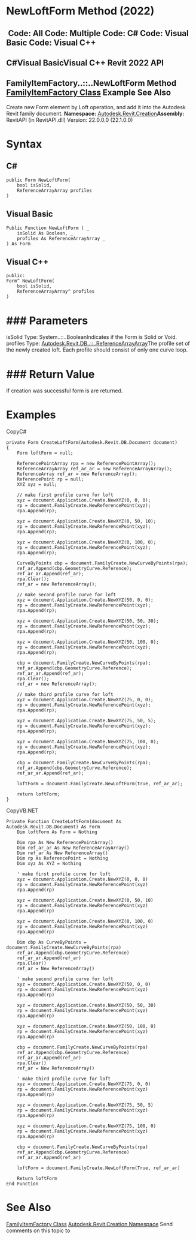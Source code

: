 # NewLoftForm Method (2022)

﻿
 Code: All Code: Multiple Code: C# Code: Visual Basic Code: Visual C++   
---  
C#Visual BasicVisual C++
Revit 2022 API  
---  
FamilyItemFactory..::..NewLoftForm Method   
[FamilyItemFactory Class](a7622967-1381-c17f-ed04-1ebe40da0440.md "FamilyItemFactory Class") Example See Also  
---  
Create new Form element by Loft operation, and add it into the Autodesk Revit family document.
**Namespace:** [Autodesk.Revit.Creation](ded320da-058a-4edd-0418-0582389559a7.md "Autodesk.Revit.Creation Namespace")**Assembly:** RevitAPI (in RevitAPI.dll) Version: 22.0.0.0 (22.1.0.0)
# Syntax
C#  
---  
```text
public Form NewLoftForm(
	bool isSolid,
	ReferenceArrayArray profiles
)
```
  
Visual Basic  
---  
```text
Public Function NewLoftForm ( _
	isSolid As Boolean, _
	profiles As ReferenceArrayArray _
) As Form
```
  
Visual C++  
---  
```text
public:
Form^ NewLoftForm(
	bool isSolid, 
	ReferenceArrayArray^ profiles
)
```
  
# ### Parameters
isSolid
    Type: System..::..BooleanIndicates if the Form is Solid or Void.
profiles
    Type: [Autodesk.Revit.DB..::..ReferenceArrayArray](b50edc19-b437-2aab-bd03-5d1a0aed4164.md "ReferenceArrayArray Class")The profile set of the newly created loft. Each profile should consist of only one curve loop.
# ### Return Value
If creation was successful form is are returned.
# Examples
CopyC#
```text
private Form CreateLoftForm(Autodesk.Revit.DB.Document document)
{
    Form loftForm = null;

    ReferencePointArray rpa = new ReferencePointArray();
    ReferenceArrayArray ref_ar_ar = new ReferenceArrayArray();
    ReferenceArray ref_ar = new ReferenceArray();
    ReferencePoint rp = null;
    XYZ xyz = null;

    // make first profile curve for loft
    xyz = document.Application.Create.NewXYZ(0, 0, 0);
    rp = document.FamilyCreate.NewReferencePoint(xyz);
    rpa.Append(rp);

    xyz = document.Application.Create.NewXYZ(0, 50, 10);
    rp = document.FamilyCreate.NewReferencePoint(xyz);
    rpa.Append(rp);

    xyz = document.Application.Create.NewXYZ(0, 100, 0);
    rp = document.FamilyCreate.NewReferencePoint(xyz);
    rpa.Append(rp);

    CurveByPoints cbp = document.FamilyCreate.NewCurveByPoints(rpa);
    ref_ar.Append(cbp.GeometryCurve.Reference);
    ref_ar_ar.Append(ref_ar);
    rpa.Clear();
    ref_ar = new ReferenceArray();

    // make second profile curve for loft
    xyz = document.Application.Create.NewXYZ(50, 0, 0);
    rp = document.FamilyCreate.NewReferencePoint(xyz);
    rpa.Append(rp);

    xyz = document.Application.Create.NewXYZ(50, 50, 30);
    rp = document.FamilyCreate.NewReferencePoint(xyz);
    rpa.Append(rp);

    xyz = document.Application.Create.NewXYZ(50, 100, 0);
    rp = document.FamilyCreate.NewReferencePoint(xyz);
    rpa.Append(rp);

    cbp = document.FamilyCreate.NewCurveByPoints(rpa);
    ref_ar.Append(cbp.GeometryCurve.Reference);
    ref_ar_ar.Append(ref_ar);
    rpa.Clear();
    ref_ar = new ReferenceArray();

    // make third profile curve for loft
    xyz = document.Application.Create.NewXYZ(75, 0, 0);
    rp = document.FamilyCreate.NewReferencePoint(xyz);
    rpa.Append(rp);

    xyz = document.Application.Create.NewXYZ(75, 50, 5);
    rp = document.FamilyCreate.NewReferencePoint(xyz);
    rpa.Append(rp);

    xyz = document.Application.Create.NewXYZ(75, 100, 0);
    rp = document.FamilyCreate.NewReferencePoint(xyz);
    rpa.Append(rp);

    cbp = document.FamilyCreate.NewCurveByPoints(rpa);
    ref_ar.Append(cbp.GeometryCurve.Reference);
    ref_ar_ar.Append(ref_ar);

    loftForm = document.FamilyCreate.NewLoftForm(true, ref_ar_ar);

    return loftForm;
}
```

CopyVB.NET
```text
Private Function CreateLoftForm(document As Autodesk.Revit.DB.Document) As Form
    Dim loftForm As Form = Nothing

    Dim rpa As New ReferencePointArray()
    Dim ref_ar_ar As New ReferenceArrayArray()
    Dim ref_ar As New ReferenceArray()
    Dim rp As ReferencePoint = Nothing
    Dim xyz As XYZ = Nothing

    ' make first profile curve for loft
    xyz = document.Application.Create.NewXYZ(0, 0, 0)
    rp = document.FamilyCreate.NewReferencePoint(xyz)
    rpa.Append(rp)

    xyz = document.Application.Create.NewXYZ(0, 50, 10)
    rp = document.FamilyCreate.NewReferencePoint(xyz)
    rpa.Append(rp)

    xyz = document.Application.Create.NewXYZ(0, 100, 0)
    rp = document.FamilyCreate.NewReferencePoint(xyz)
    rpa.Append(rp)

    Dim cbp As CurveByPoints = document.FamilyCreate.NewCurveByPoints(rpa)
    ref_ar.Append(cbp.GeometryCurve.Reference)
    ref_ar_ar.Append(ref_ar)
    rpa.Clear()
    ref_ar = New ReferenceArray()

    ' make second profile curve for loft
    xyz = document.Application.Create.NewXYZ(50, 0, 0)
    rp = document.FamilyCreate.NewReferencePoint(xyz)
    rpa.Append(rp)

    xyz = document.Application.Create.NewXYZ(50, 50, 30)
    rp = document.FamilyCreate.NewReferencePoint(xyz)
    rpa.Append(rp)

    xyz = document.Application.Create.NewXYZ(50, 100, 0)
    rp = document.FamilyCreate.NewReferencePoint(xyz)
    rpa.Append(rp)

    cbp = document.FamilyCreate.NewCurveByPoints(rpa)
    ref_ar.Append(cbp.GeometryCurve.Reference)
    ref_ar_ar.Append(ref_ar)
    rpa.Clear()
    ref_ar = New ReferenceArray()

    ' make third profile curve for loft
    xyz = document.Application.Create.NewXYZ(75, 0, 0)
    rp = document.FamilyCreate.NewReferencePoint(xyz)
    rpa.Append(rp)

    xyz = document.Application.Create.NewXYZ(75, 50, 5)
    rp = document.FamilyCreate.NewReferencePoint(xyz)
    rpa.Append(rp)

    xyz = document.Application.Create.NewXYZ(75, 100, 0)
    rp = document.FamilyCreate.NewReferencePoint(xyz)
    rpa.Append(rp)

    cbp = document.FamilyCreate.NewCurveByPoints(rpa)
    ref_ar.Append(cbp.GeometryCurve.Reference)
    ref_ar_ar.Append(ref_ar)

    loftForm = document.FamilyCreate.NewLoftForm(True, ref_ar_ar)

    Return loftForm
End Function
```

# See Also
[FamilyItemFactory Class](a7622967-1381-c17f-ed04-1ebe40da0440.md "FamilyItemFactory Class")
[Autodesk.Revit.Creation Namespace](ded320da-058a-4edd-0418-0582389559a7.md "Autodesk.Revit.Creation Namespace")
Send comments on this topic to 
